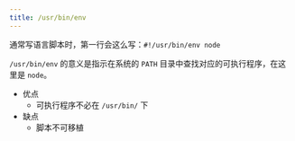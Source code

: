 ```yaml
---
title: /usr/bin/env
---
```



通常写语言脚本时，第一行会这么写：`#!/usr/bin/env node`

`/usr/bin/env` 的意义是指示在系统的 `PATH` 目录中查找对应的可执行程序，在这里是 `node`。

- 优点
    - 可执行程序不必在 `/usr/bin/` 下
- 缺点
    - 脚本不可移植
